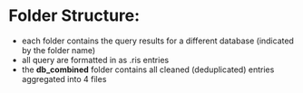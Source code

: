 # Folder Structure:

- each folder contains the query results for a different database (indicated by the folder name)
- all query are formatted in as .ris entries
- the **db_combined** folder contains all cleaned (deduplicated) entries aggregated into 4 files